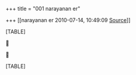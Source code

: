 +++
title = "001 narayanan er"

+++
[[narayanan er	2010-07-14, 10:49:09 [Source](https://groups.google.com/g/bvparishat/c/p7wFl1730O0)]]



[TABLE]





[TABLE]

  

